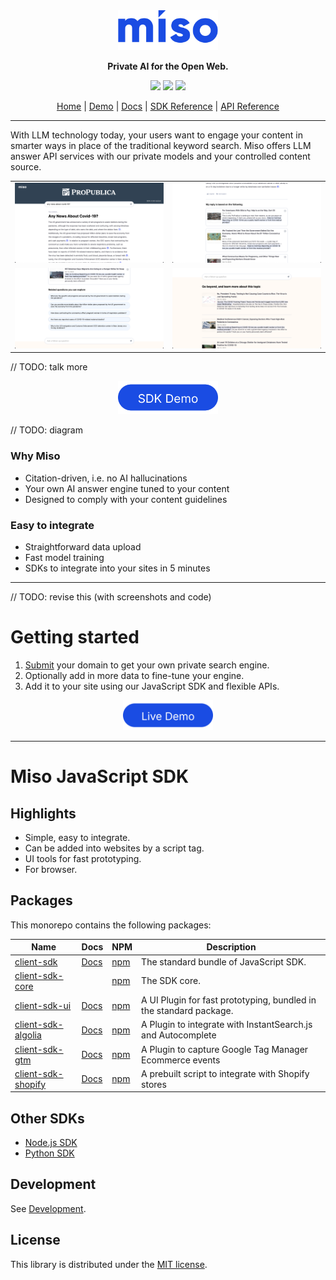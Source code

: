<div align="center">
  <div>
    <a href="https://miso.ai">
      <img src=".github/img/logo.svg" width="160px">
    </a>
  </div>
  <p>
    <strong>Private AI for the Open Web.</strong>
  </p>
  <p>
    <a href="https://www.npmjs.com/package/@miso.ai/client-sdk"><img src="https://img.shields.io/npm/v/@miso.ai/client-sdk"></a>
    <a href="https://www.npmjs.com/package/@miso.ai/client-sdk"><img src="https://img.shields.io/bundlephobia/minzip/@miso.ai/client-sdk"></a>
    <a href="/LICENSE"><img src="https://img.shields.io/npm/l/@miso.ai/client-sdk"></a>
  </p>
  <a href="https://miso.ai/">Home</a> | <a href="https://answers.miso.ai/">Demo</a> | <a href="https://docs.miso.ai/">Docs</a> | <a href="https://misoai.github.io/miso-client-js-sdk/answers">SDK Reference</a> | <a href="https://api.askmiso.com/">API Reference</a>
</div>

----

With LLM technology today, your users want to engage your content in smarter ways in place of the traditional keyword search. Miso offers LLM answer API services with our private models and your controlled content source.

<table>
  <tbody>
    <tr>
      <td>
        <img src=".github/img/screenshot-01.png">
      </td>
      <td>
        <img src=".github/img/screenshot-02.png">
      </td>
    </tr>
    <tr>
      <td>
        <img src=".github/img/screenshot-03.png">
      </td>
      <td>
        <img src=".github/img/screenshot-04.png">
      </td>
    </tr>
  </tbody>
</table>

// TODO: talk more

<div align="center">
  <a href="https://misoai.github.io/miso-client-js-sdk/demo/latest/answers/ask/">
    <img src=".github/img/demo.svg" width="160px">
  </a>
</div>

// TODO: diagram

### Why Miso

- Citation-driven, i.e. no AI hallucinations
- Your own AI answer engine tuned to your content
- Designed to comply with your content guidelines

### Easy to integrate

- Straightforward data upload
- Fast model training
- SDKs to integrate into your sites in 5 minutes

----

// TODO: revise this (with screenshots and code)

# Getting started

1. [Submit](https://miso.ai/get-answers) your domain to get your own private search engine.
2. Optionally add in more data to fine-tune your engine.
3. Add it to your site using our JavaScript SDK and flexible APIs.

<div align="center">
  <a href="https://stackblitz.com/github/MisoAI/miso-sdk-docs/tree/main/examples/client/1.7/ui/ask/showcase-1">
    <img src=".github/img/live-demo.svg" height="48px">
  </a>
</div>

----

# Miso JavaScript SDK

## Highlights
* Simple, easy to integrate.
* Can be added into websites by a script tag.
* UI tools for fast prototyping.
* For browser.

## Packages
This monorepo contains the following packages:

| Name | Docs | NPM | Description |
| --- | --- | --- | --- |
| [client-sdk](https://github.com/MisoAI/miso-client-js-sdk/tree/main/packages/client-sdk) | [Docs](https://misoai.github.io/miso-client-js-sdk/sdk/) | [npm](https://www.npmjs.com/package/@miso.ai/client-sdk) | The standard bundle of JavaScript SDK. |
| [client-sdk-core](https://github.com/MisoAI/miso-client-js-sdk/tree/main/packages/client-sdk-core) | | [npm](https://www.npmjs.com/package/@miso.ai/client-sdk-core) | The SDK core. |
| [client-sdk-ui](https://github.com/MisoAI/miso-client-js-sdk/tree/main/packages/client-sdk-ui) | [Docs](https://misoai.github.io/miso-client-js-sdk/ui/) | [npm](https://www.npmjs.com/package/@miso.ai/client-sdk-ui) | A UI Plugin for fast prototyping, bundled in the standard package. |
| [client-sdk-algolia](https://github.com/MisoAI/miso-client-js-sdk/tree/main/packages/client-sdk-algolia) | [Docs](https://misoai.github.io/miso-client-js-sdk/plugins/algolia/) | [npm](https://www.npmjs.com/package/@miso.ai/client-sdk-algolia) | A Plugin to integrate with InstantSearch.js and Autocomplete |
| [client-sdk-gtm](https://github.com/MisoAI/miso-client-js-sdk/tree/main/packages/client-sdk-gtm) | [Docs](https://misoai.github.io/miso-client-js-sdk/plugins/gtm/) | [npm](https://www.npmjs.com/package/@miso.ai/client-sdk-gtm) | A Plugin to capture Google Tag Manager Ecommerce events |
| [client-sdk-shopify](https://github.com/MisoAI/miso-client-js-sdk/tree/main/packages/client-sdk-shopify) | [Docs](https://misoai.github.io/miso-client-js-sdk/plugins/shopify/) | [npm](https://www.npmjs.com/package/@miso.ai/client-sdk-shopify) | A prebuilt script to integrate with Shopify stores |

## Other SDKs
* [Node.js SDK](https://misoai.github.io/miso-server-js-sdk/sdk/)
* [Python SDK](https://misoai.github.io/miso-python-sdk/)

## Development
See [Development](./development.md).

## License
This library is distributed under the [MIT license](https://github.com/askmiso/miso-client-js-sdk/blob/main/LICENSE).
